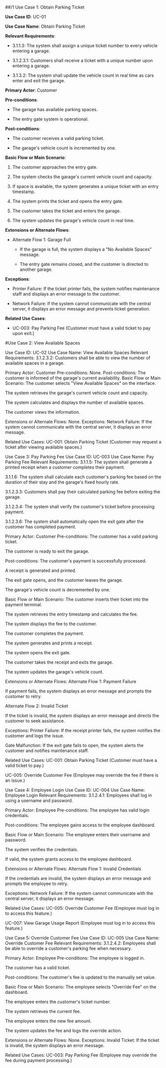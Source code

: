 ##/1 Use Case 1: Obtain Parking Ticket

**Use Case ID**: UC-01

**Use Case Name**: Obtain Parking Ticket

**Relevant Requirements**:

- 3.1.1.3: The system shall assign a unique ticket number to every vehicle entering a garage.

- 3.1.2.3.1: Customers shall receive a ticket with a unique number upon entering a garage.

- 3.1.3.2: The system shall update the vehicle count in real time as cars enter and exit the garage.

**Primary Actor**: Customer

**Pre-conditions**:
- The garage has available parking spaces.

- The entry gate system is operational.

**Post-conditions**:
- The customer receives a valid parking ticket.

- The garage's vehicle count is incremented by one.

**Basic Flow or Main Scenario**:

1. The customer approaches the entry gate.

2. The system checks the garage's current vehicle count and capacity.

3. If space is available, the system generates a unique ticket with an entry timestamp.

4. The system prints the ticket and opens the entry gate.

5. The customer takes the ticket and enters the garage.

6. The system updates the garage's vehicle count in real time.

**Extensions or Alternate Flows**:
- Alternate Flow 1: Garage Full
  - If the garage is full, the system displays a "No Available Spaces" message.

  - The entry gate remains closed, and the customer is directed to another garage.

**Exceptions**:
- Printer Failure: If the ticket printer fails, the system notifies maintenance staff and displays an error message to the customer.

- Network Failure: If the system cannot communicate with the central server, it displays an error message and prevents ticket generation.

**Related Use Cases**:
- UC-003: Pay Parking Fee (Customer must have a valid ticket to pay upon exit.)

#Use Case 2: View Available Spaces

Use Case ID: UC-02
Use Case Name: View Available Spaces
Relevant Requirements:
3.1.2.3.2: Customers shall be able to view the number of available spaces in a garage.

Primary Actor: Customer
Pre-conditions: None.
Post-conditions: The customer is informed of the garage's current availability.
Basic Flow or Main Scenario:
The customer selects "View Available Spaces" on the interface.

The system retrieves the garage's current vehicle count and capacity.

The system calculates and displays the number of available spaces.

The customer views the information.

Extensions or Alternate Flows: None.
Exceptions:
Network Failure: If the system cannot communicate with the central server, it displays an error message.

Related Use Cases:
UC-001: Obtain Parking Ticket (Customer may request a ticket after viewing available spaces.)

Use Case 3: Pay Parking Fee
Use Case ID: UC-003
Use Case Name: Pay Parking Fee
Relevant Requirements:
3.1.1.5: The system shall generate a printed receipt when a customer completes their payment.

3.1.1.6: The system shall calculate each customer's parking fee based on the duration of their stay and the garage's fixed hourly rate.

3.1.2.3.3: Customers shall pay their calculated parking fee before exiting the garage.

3.1.2.3.4: The system shall verify the customer's ticket before processing payment.

3.1.2.3.6: The system shall automatically open the exit gate after the customer has completed payment.

Primary Actor: Customer
Pre-conditions:
The customer has a valid parking ticket.

The customer is ready to exit the garage.

Post-conditions:
The customer's payment is successfully processed.

A receipt is generated and printed.

The exit gate opens, and the customer leaves the garage.

The garage's vehicle count is decremented by one.

Basic Flow or Main Scenario:
The customer inserts their ticket into the payment terminal.

The system retrieves the entry timestamp and calculates the fee.

The system displays the fee to the customer.

The customer completes the payment.

The system generates and prints a receipt.

The system opens the exit gate.

The customer takes the receipt and exits the garage.

The system updates the garage's vehicle count.

Extensions or Alternate Flows:
Alternate Flow 1: Payment Failure

If payment fails, the system displays an error message and prompts the customer to retry.

Alternate Flow 2: Invalid Ticket

If the ticket is invalid, the system displays an error message and directs the customer to seek assistance.

Exceptions:
Printer Failure: If the receipt printer fails, the system notifies the customer and logs the issue.

Gate Malfunction: If the exit gate fails to open, the system alerts the customer and notifies maintenance staff.

Related Use Cases:
UC-001: Obtain Parking Ticket (Customer must have a valid ticket to pay.)

UC-005: Override Customer Fee (Employee may override the fee if there is an issue.)

Use Case 4: Employee Login
Use Case ID: UC-004
Use Case Name: Employee Login
Relevant Requirements:
3.1.2.4.1: Employees shall log in using a username and password.

Primary Actor: Employee
Pre-conditions:
The employee has valid login credentials.

Post-conditions:
The employee gains access to the employee dashboard.

Basic Flow or Main Scenario:
The employee enters their username and password.

The system verifies the credentials.

If valid, the system grants access to the employee dashboard.

Extensions or Alternate Flows:
Alternate Flow 1: Invalid Credentials

If the credentials are invalid, the system displays an error message and prompts the employee to retry.

Exceptions:
Network Failure: If the system cannot communicate with the central server, it displays an error message.

Related Use Cases:
UC-005: Override Customer Fee (Employee must log in to access this feature.)

UC-007: View Garage Usage Report (Employee must log in to access this feature.)

Use Case 5: Override Customer Fee
Use Case ID: UC-005
Use Case Name: Override Customer Fee
Relevant Requirements:
3.1.2.4.2: Employees shall be able to override a customer's parking fee when necessary.

Primary Actor: Employee
Pre-conditions:
The employee is logged in.

The customer has a valid ticket.

Post-conditions:
The customer's fee is updated to the manually set value.

Basic Flow or Main Scenario:
The employee selects "Override Fee" on the dashboard.

The employee enters the customer's ticket number.

The system retrieves the current fee.

The employee enters the new fee amount.

The system updates the fee and logs the override action.

Extensions or Alternate Flows: None.
Exceptions:
Invalid Ticket: If the ticket is invalid, the system displays an error message.

Related Use Cases:
UC-003: Pay Parking Fee (Employee may override the fee during payment processing.)


